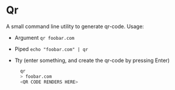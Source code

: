 # Qr

A small command line utility to generate qr-code.
Usage:

- Argument `qr foobar.com`
- Piped `echo "foobar.com" | qr`
- Tty (enter something, and create the qr-code by pressing Enter)

  ```sh
    qr
    > foobar.com
    <QR CODE RENDERS HERE>
  ```
